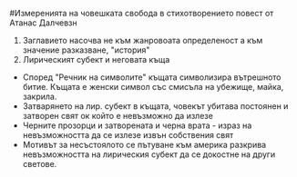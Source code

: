#Измеренията на човешката свобода в стихотворението повест от Атанас Далчевзн
1. Заглавието насочва не към жанровоата определеност а към значение разказване, "история"
2. Лирическият субект и неговата къща
  - Според "Речник на символите" къщата символизира вътрешното битие. Къщата е женски символ със смисъла на убежище, майка, закрила.
  - Затварянето на лир. субект в къщата, човекът убитава постоянен и затворен свят ок който е невъзможно да излезе
  - Черните прозорци и затворената и черна врата - израз на невъзможността да се излезе извън собствения свят
  - Мотивът за несъстоялото се пътуване към америка разкрива невъзможността на лирическия субект да се докостне на други светове.